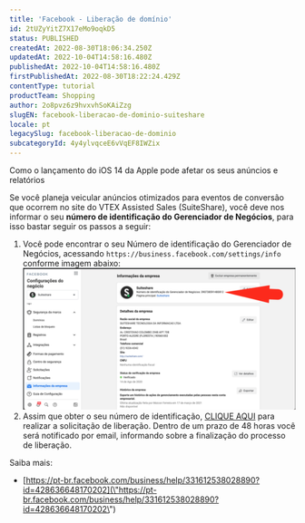 ```yaml
---
title: 'Facebook - Liberação de domínio'
id: 2tUZyYitZ7X17eMo9oqkD5
status: PUBLISHED
createdAt: 2022-08-30T18:06:34.250Z
updatedAt: 2022-10-04T14:58:16.480Z
publishedAt: 2022-10-04T14:58:16.480Z
firstPublishedAt: 2022-08-30T18:22:24.429Z
contentType: tutorial
productTeam: Shopping
author: 2o8pvz6z9hvxvhSoKAiZzg
slugEN: facebook-liberacao-de-dominio-suiteshare
locale: pt
legacySlug: facebook-liberacao-de-dominio
subcategoryId: 4y4ylvqceE6vVqEF8IWZix
---
```


Como o lançamento do iOS 14 da Apple pode afetar os seus anúncios e relatórios

Se você planeja veicular anúncios otimizados para eventos de conversão que ocorrem no site do VTEX Assisted Sales (SuiteShare), você deve nos informar o seu **número de identificação do Gerenciador de Negócios**, para isso bastar seguir os passos a seguir: 

1. Você pode encontrar o seu Número de identificação do Gerenciador de Negócios, acessando `https://business.facebook.com/settings/info` conforme imagem abaixo:
![facebook liberação de domínio](https://raw.githubusercontent.com/vtexdocs/help-center-content/refs/heads/main/docs/pt/tutorials/Conversational%20Commerce/VTEX%20Assisted%20Sales%20(SuiteShare)/facebook-liberacao-de-dominio-suiteshare_1.png)
2. Assim que obter o seu número de identificação, [CLIQUE AQUI](\"https://suit.sh/liberacao-de-dominio\") para realizar a solicitação de liberação. Dentro de um prazo de 48 horas você será notificado por email, informando sobre a finalização do processo de liberação.

Saiba mais:

- [https://pt-br.facebook.com/business/help/331612538028890?id=428636648170202](\"https://pt-br.facebook.com/business/help/331612538028890?id=428636648170202\")
